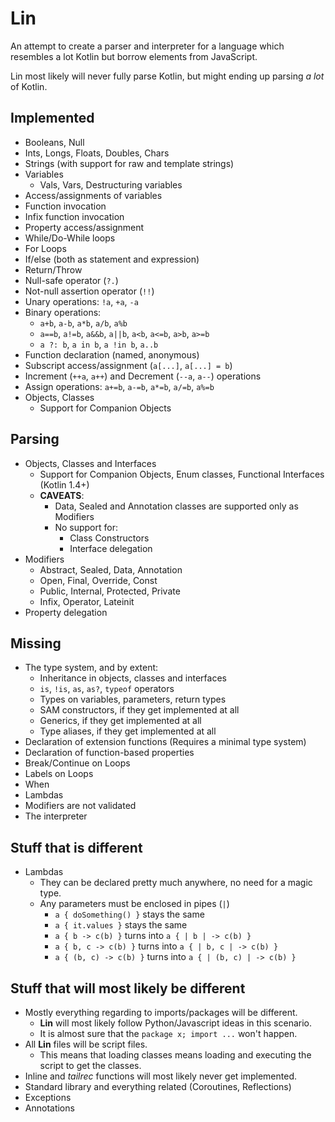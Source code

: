 # Lin

An attempt to create a parser and interpreter for a language which resembles a lot Kotlin but borrow elements from JavaScript.

Lin most likely will never fully parse Kotlin, but might ending up parsing _a lot_ of Kotlin.

## Implemented

- Booleans, Null
- Ints, Longs, Floats, Doubles, Chars
- Strings (with support for raw and template strings)
- Variables
    - Vals, Vars, Destructuring variables
- Access/assignments of variables
- Function invocation
- Infix function invocation
- Property access/assignment
- While/Do-While loops
- For Loops
- If/else (both as statement and expression)
- Return/Throw
- Null-safe operator (`?.`)
- Not-null assertion operator (`!!`)
- Unary operations: `!a`, `+a`, `-a`
- Binary operations:
    - `a+b`, `a-b`, `a*b`, `a/b`, `a%b`
    - `a==b`, `a!=b`, `a&&b`, `a||b`, `a<b`, `a<=b`, `a>b`, `a>=b`
    - `a ?: b`, `a in b`, `a !in b`, `a..b`
- Function declaration (named, anonymous)
- Subscript access/assignment (`a[...]`, `a[...] = b`)
- Increment (`++a`, `a++`) and Decrement (`--a`, `a--`) operations
- Assign operations: `a+=b`, `a-=b`, `a*=b`, `a/=b`, `a%=b`
- Objects, Classes
    - Support for Companion Objects

## Parsing

- Objects, Classes and Interfaces
    - Support for Companion Objects, Enum classes, Functional Interfaces (Kotlin 1.4+)
    - **CAVEATS**:
        - Data, Sealed and Annotation classes are supported only as Modifiers
        - No support for:
            - Class Constructors
            - Interface delegation
- Modifiers 
    - Abstract, Sealed, Data, Annotation
    - Open, Final, Override, Const
    - Public, Internal, Protected, Private
    - Infix, Operator, Lateinit
- Property delegation

## Missing

- The type system, and by extent:
    - Inheritance in objects, classes and interfaces
    - `is`, `!is`, `as`, `as?`, `typeof` operators
    - Types on variables, parameters, return types
    - SAM constructors, if they get implemented at all
    - Generics, if they get implemented at all
    - Type aliases, if they get implemented at all
- Declaration of extension functions (Requires a minimal type system)
- Declaration of function-based properties
- Break/Continue on Loops
- Labels on Loops
- When
- Lambdas
- Modifiers are not validated
- The interpreter

## Stuff that is different
- Lambdas
    - They can be declared pretty much anywhere, no need for a magic type.
    - Any parameters must be enclosed in pipes (`|`)
        - `a { doSomething() }` stays the same
        - `a { it.values }` stays the same
        - `a { b -> c(b) }` turns into `a { | b | -> c(b) }`
        - `a { b, c -> c(b) }` turns into `a { | b, c | -> c(b) }`
        - `a { (b, c) -> c(b) }` turns into `a { | (b, c) | -> c(b) }`

## Stuff that will most likely be different

- Mostly everything regarding to imports/packages will be different.
    - **Lin** will most likely follow Python/Javascript ideas in this scenario.
    - It is almost sure that the `package x; import ...` won't happen.
- All **Lin** files will be script files.
    - This means that loading classes means loading and executing the script to get the classes.
- Inline and _tailrec_ functions will most likely never get implemented.
- Standard library and everything related (Coroutines, Reflections)
- Exceptions
- Annotations